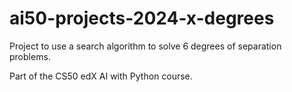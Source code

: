 # ai50-projects-2024-x-degrees

Project to use a search algorithm to solve 6 degrees of separation problems.

Part of the CS50 edX AI with Python course.